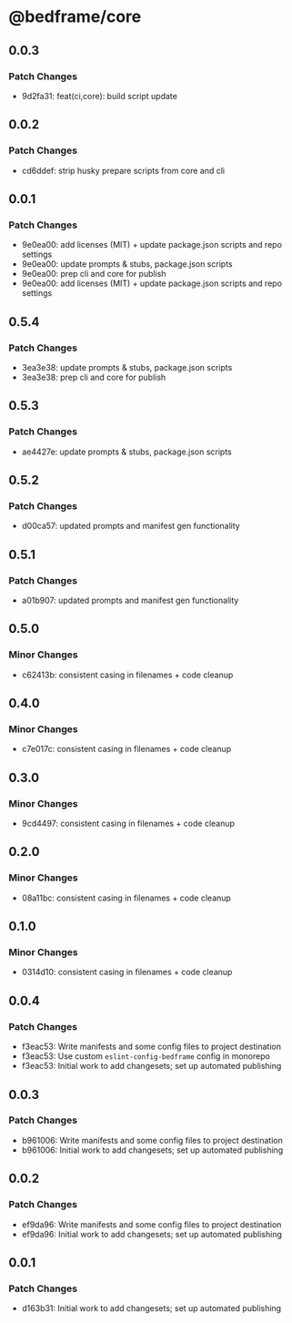 # @bedframe/core

## 0.0.3

### Patch Changes

- 9d2fa31: feat(ci,core): build script update

## 0.0.2

### Patch Changes

- cd6ddef: strip husky prepare scripts from core and cli

## 0.0.1

### Patch Changes

- 9e0ea00: add licenses (MIT) + update package.json scripts and repo settings
- 9e0ea00: update prompts & stubs, package.json scripts
- 9e0ea00: prep cli and core for publish
- 9e0ea00: add licenses (MIT) + update package.json scripts and repo settings

## 0.5.4

### Patch Changes

- 3ea3e38: update prompts & stubs, package.json scripts
- 3ea3e38: prep cli and core for publish

## 0.5.3

### Patch Changes

- ae4427e: update prompts & stubs, package.json scripts

## 0.5.2

### Patch Changes

- d00ca57: updated prompts and manifest gen functionality

## 0.5.1

### Patch Changes

- a01b907: updated prompts and manifest gen functionality

## 0.5.0

### Minor Changes

- c62413b: consistent casing in filenames + code cleanup

## 0.4.0

### Minor Changes

- c7e017c: consistent casing in filenames + code cleanup

## 0.3.0

### Minor Changes

- 9cd4497: consistent casing in filenames + code cleanup

## 0.2.0

### Minor Changes

- 08a11bc: consistent casing in filenames + code cleanup

## 0.1.0

### Minor Changes

- 0314d10: consistent casing in filenames + code cleanup

## 0.0.4

### Patch Changes

- f3eac53: Write manifests and some config files to project destination
- f3eac53: Use custom `eslint-config-bedframe` config in monorepo
- f3eac53: Initial work to add changesets; set up automated publishing

## 0.0.3

### Patch Changes

- b961006: Write manifests and some config files to project destination
- b961006: Initial work to add changesets; set up automated publishing

## 0.0.2

### Patch Changes

- ef9da96: Write manifests and some config files to project destination
- ef9da96: Initial work to add changesets; set up automated publishing

## 0.0.1

### Patch Changes

- d163b31: Initial work to add changesets; set up automated publishing
